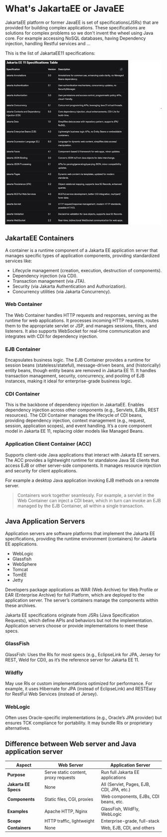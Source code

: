 # What's JakartaEE or JavaEE

JakartaEE platform or former JavaEE is set of specifications(JSRs) that are provided for building complex applications.
These specifications are solutions for complex problems so we don't invent the wheel using Java core. For example
accessing NoSQL databases, having Dependency injection, handling Restful services and ...

This is the list of JakartaEE11 specifications:

<img src="./images/jakartaEE11-specifications.png" alt="JakartaEE11 specifications">

## JakartaEE Containers

A container is a runtime component of a Jakarta EE application server that manages specific types of application
components, providing standardized services like:

- Lifecycle management (creation, execution, destruction of components).
- Dependency injection (via CDI).
- Transaction management (via JTA).
- Security (via Jakarta Authentication and Authorization).
- Concurrency utilities (via Jakarta Concurrency).

### Web Container

The Web Container handles HTTP requests and responses, serving as the runtime for web applications. It processes
incoming HTTP requests, routes them to the appropriate servlet or JSP, and manages sessions, filters, and listeners. It
also supports WebSocket for real-time communication and integrates with CDI for dependency injection.

### EJB Container

Encapsulates business logic. The EJB Container provides a runtime for session beans (stateless/stateful), message-driven
beans, and (historically) entity beans, though entity beans are removed in Jakarta EE 11. It handles transaction
management, security, concurrency, and pooling of EJB instances, making it ideal for enterprise-grade business logic.

### CDI Container

This is the backbone of dependency injection in JakartaEE. Enables dependency injection across other components (e.g.,
Servlets, EJBs, REST resources). The CDI Container manages the lifecycle of CDI beans,
providing dependency injection, context management (e.g., request, session, application scopes), and event handling.
It’s a core component model in Jakarta EE 11, replacing older models like Managed Beans.

### Application Client Container (ACC)

Supports client-side Java applications that interact with Jakarta EE servers. The ACC provides a lightweight runtime for
standalone Java SE clients that access EJB or other server-side components. It manages resource injection and security
for client applications.

For example a desktop Java application invoking EJB methods on a remote server.

> Containers work together seamlessly. For example, a servlet in the Web Container can inject a CDI bean, which in turn
> can invoke an EJB managed by the EJB Container, all within a single transaction.

## Java Application Servers

Application servers are software platforms that implement the Jakarta EE specifications, providing the runtime
environment (containers) for Jakarta EE applications.

- WebLogic
- Glassfish
- WebSphere
- Tomcat
- TomEE
- Jetty

Developers package applications as WAR (Web Archive) for Web Profile or EAR (Enterprise Archive) for full Platform,
which are deployed to the application server. The server’s containers manage the components within these archives.

Jakarta EE specifications originate from JSRs (Java Specification Requests), which define APIs and behaviors but not the
implementation. Application servers choose or provide implementations to meet these specs.

### GlassFish

GlassFish: Uses the RIs for most specs (e.g., EclipseLink for JPA, Jersey for REST, Weld for CDI), as it’s the reference
server for Jakarta EE 11.

### Wildfly

May use RIs or custom implementations optimized for performance. For example, it uses Hibernate for JPA (instead of
EclipseLink) and RESTEasy for RestFul Web Services (instead of Jersey).

### WebLogic

Often uses Oracle-specific implementations (e.g., Oracle’s JPA provider) but ensures TCK compliance for portability. It
may bundle RIs or proprietary alternatives.

## Difference between Web server and Java application server

| **Aspect**           | **Web Server**                       | **Application Server**                    |
|----------------------|--------------------------------------|-------------------------------------------|
| **Purpose**          | Serve static content, proxy requests | Run full Jakarta EE applications          |
| **Jakarta EE Specs** | None                                 | All (Servlet, Pages, EJB, CDI, JPA, etc.) |
| **Components**       | Static files, CGI, proxies           | Web components, EJBs, CDI beans, etc.     |
| **Examples**         | Apache HTTP, Nginx                   | GlassFish, WildFly, WebLogic              |
| **Scope**            | HTTP traffic, lightweight            | Enterprise-grade, full-stack              |
| **Containers**       | None                                 | Web, EJB, CDI, and others                 |

